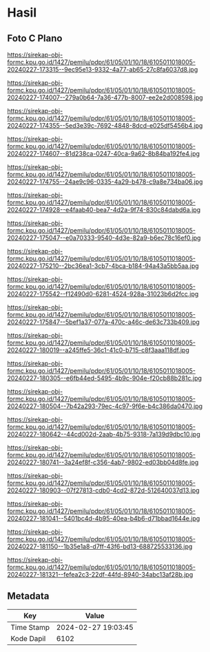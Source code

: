 # Hasil

## Foto C Plano

https://sirekap-obj-formc.kpu.go.id/1427/pemilu/pdpr/61/05/01/10/18/6105011018005-20240227-173315--9ec95e13-9332-4a77-ab65-27c8fa6037d8.jpg

https://sirekap-obj-formc.kpu.go.id/1427/pemilu/pdpr/61/05/01/10/18/6105011018005-20240227-174007--279a0b64-7a36-477b-8007-ee2e2d008598.jpg

https://sirekap-obj-formc.kpu.go.id/1427/pemilu/pdpr/61/05/01/10/18/6105011018005-20240227-174355--5ed3e39c-7692-4848-8dcd-e025df5456b4.jpg

https://sirekap-obj-formc.kpu.go.id/1427/pemilu/pdpr/61/05/01/10/18/6105011018005-20240227-174607--81d238ca-0247-40ca-9a62-8b84ba192fe4.jpg

https://sirekap-obj-formc.kpu.go.id/1427/pemilu/pdpr/61/05/01/10/18/6105011018005-20240227-174755--24ae9c96-0335-4a29-b478-c9a8e734ba06.jpg

https://sirekap-obj-formc.kpu.go.id/1427/pemilu/pdpr/61/05/01/10/18/6105011018005-20240227-174928--e4faab40-bea7-4d2a-9f74-830c84dabd6a.jpg

https://sirekap-obj-formc.kpu.go.id/1427/pemilu/pdpr/61/05/01/10/18/6105011018005-20240227-175047--e0a70333-9540-4d3e-82a9-b6ec78c16ef0.jpg

https://sirekap-obj-formc.kpu.go.id/1427/pemilu/pdpr/61/05/01/10/18/6105011018005-20240227-175210--2bc36ea1-3cb7-4bca-b184-94a43a5bb5aa.jpg

https://sirekap-obj-formc.kpu.go.id/1427/pemilu/pdpr/61/05/01/10/18/6105011018005-20240227-175542--f12490d0-6281-4524-928a-31023b6d2fcc.jpg

https://sirekap-obj-formc.kpu.go.id/1427/pemilu/pdpr/61/05/01/10/18/6105011018005-20240227-175847--5bef1a37-077a-470c-a46c-de63c733b409.jpg

https://sirekap-obj-formc.kpu.go.id/1427/pemilu/pdpr/61/05/01/10/18/6105011018005-20240227-180019--a245ffe5-36c1-41c0-b715-c8f3aaa118df.jpg

https://sirekap-obj-formc.kpu.go.id/1427/pemilu/pdpr/61/05/01/10/18/6105011018005-20240227-180305--e6fb44ed-5495-4b9c-904e-f20cb88b281c.jpg

https://sirekap-obj-formc.kpu.go.id/1427/pemilu/pdpr/61/05/01/10/18/6105011018005-20240227-180504--7b42a293-79ec-4c97-9f6e-b4c386da0470.jpg

https://sirekap-obj-formc.kpu.go.id/1427/pemilu/pdpr/61/05/01/10/18/6105011018005-20240227-180642--44cd002d-2aab-4b75-9318-7a139d9dbc10.jpg

https://sirekap-obj-formc.kpu.go.id/1427/pemilu/pdpr/61/05/01/10/18/6105011018005-20240227-180741--3a24ef8f-c356-4ab7-9802-ed03bb04d8fe.jpg

https://sirekap-obj-formc.kpu.go.id/1427/pemilu/pdpr/61/05/01/10/18/6105011018005-20240227-180903--07f27813-cdb0-4cd2-872d-512640037d13.jpg

https://sirekap-obj-formc.kpu.go.id/1427/pemilu/pdpr/61/05/01/10/18/6105011018005-20240227-181041--5401bc4d-4b95-40ea-b4b6-d71bbad1644e.jpg

https://sirekap-obj-formc.kpu.go.id/1427/pemilu/pdpr/61/05/01/10/18/6105011018005-20240227-181150--1b35e1a8-d7ff-43f6-bd13-688725533136.jpg

https://sirekap-obj-formc.kpu.go.id/1427/pemilu/pdpr/61/05/01/10/18/6105011018005-20240227-181321--fefea2c3-22df-44fd-8940-34abc13af28b.jpg


## Metadata

| Key        | Value               |
| ---------- | ------------------- |
| Time Stamp | 2024-02-27 19:03:45 |
| Kode Dapil | 6102                |



